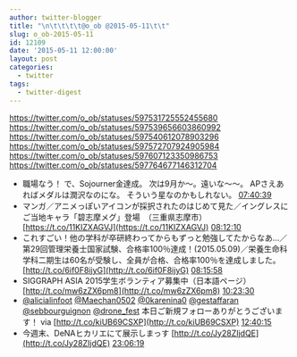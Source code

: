 ```yaml
---
author: twitter-blogger
title: "\n\t\t\t\t@o_ob @2015-05-11\t\t"
slug: o_ob-2015-05-11
id: 12109
date: '2015-05-11 12:00:00'
layout: post
categories:
  - twitter
tags:
  - twitter-digest
---
```


https://twitter.com/o_ob/statuses/597531725552455680 https://twitter.com/o_ob/statuses/597539656603860992 https://twitter.com/o_ob/statuses/597540612078903296 https://twitter.com/o_ob/statuses/597572707924905984 https://twitter.com/o_ob/statuses/597607123350986753 https://twitter.com/o_ob/statuses/597764677146312704  

*   職場なう！ で、Sojourner金達成。 次は9月か〜。遠いな〜〜。 APさえあればメダルは潤沢なのにな。 そういう星なのかもしれない。 [07:40:39](https://twitter.com/o_ob/statuses/597531725552455680)
*   マンガ／アニメっぽいアイコンが採択されたのはじめて見た／イングレスにご当地キャラ「碧志摩メグ」登場　（三重県志摩市） [https://t.co/11KIZXAGVJ](https://t.co/11KIZXAGVJ) [08:12:10](https://twitter.com/o_ob/statuses/597539656603860992)
*   これすごい！他の学科が卒研終わってからもずっと勉強してたからなあ…／第29回管理栄養士国家試験、合格率100％達成！(2015.05.09)／栄養生命科学科二期生は60名が受験し、全員が合格、合格率100％を達成しました。 [http://t.co/6if0F8ijyG](http://t.co/6if0F8ijyG) [08:15:58](https://twitter.com/o_ob/statuses/597540612078903296)
*   SIGGRAPH ASIA 2015学生ボランティア募集中（日本語ページ） [http://t.co/mw6zZX6pm8](http://t.co/mw6zZX6pm8) [10:23:30](https://twitter.com/o_ob/statuses/597572707924905984)
*   [@alicialinfoot](https://twitter.com/alicialinfoot) [@Maechan0502](https://twitter.com/Maechan0502) [@0karenina0](https://twitter.com/0karenina0) [@gestaffaran](https://twitter.com/gestaffaran) [@sebbourguignon](https://twitter.com/sebbourguignon) [@drone_fest](https://twitter.com/drone_fest) 本日ご新規フォローありがとうございます！ via [http://t.co/kiUB69CSXP](http://t.co/kiUB69CSXP) [12:40:15](https://twitter.com/o_ob/statuses/597607123350986753)
*   今週末、DeNAヒカリエにて展示しまっす [http://t.co/Jy28ZIjdQE](http://t.co/Jy28ZIjdQE) [23:06:19](https://twitter.com/o_ob/statuses/597764677146312704)